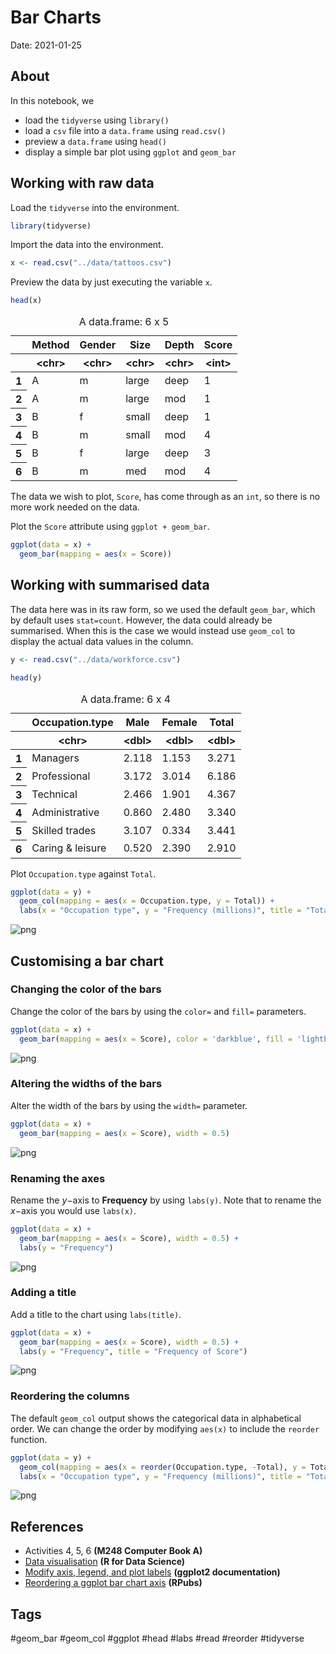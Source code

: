 # Bar Charts

Date: 2021-01-25

## About

In this notebook, we

- load the `tidyverse` using `library()`
- load a `csv` file into a `data.frame` using `read.csv()`
- preview a `data.frame` using `head()`
- display a simple bar plot using `ggplot` and `geom_bar`

## Working with raw data

Load the `tidyverse` into the environment.

```R
library(tidyverse)
```

Import the data into the environment.

```R
x <- read.csv("../data/tattoos.csv")
```

Preview the data by just executing the variable `x`.

```R
head(x)
```

<table class="dataframe">
<caption>A data.frame: 6 x 5</caption>
<thead>
	<tr><th></th><th scope=col>Method</th><th scope=col>Gender</th><th scope=col>Size</th><th scope=col>Depth</th><th scope=col>Score</th></tr>
	<tr><th></th><th scope=col>&lt;chr&gt;</th><th scope=col>&lt;chr&gt;</th><th scope=col>&lt;chr&gt;</th><th scope=col>&lt;chr&gt;</th><th scope=col>&lt;int&gt;</th></tr>
</thead>
<tbody>
	<tr><th scope=row>1</th><td>A</td><td>m</td><td>large</td><td>deep</td><td>1</td></tr>
	<tr><th scope=row>2</th><td>A</td><td>m</td><td>large</td><td>mod </td><td>1</td></tr>
	<tr><th scope=row>3</th><td>B</td><td>f</td><td>small</td><td>deep</td><td>1</td></tr>
	<tr><th scope=row>4</th><td>B</td><td>m</td><td>small</td><td>mod </td><td>4</td></tr>
	<tr><th scope=row>5</th><td>B</td><td>f</td><td>large</td><td>deep</td><td>3</td></tr>
	<tr><th scope=row>6</th><td>B</td><td>m</td><td>med  </td><td>mod </td><td>4</td></tr>
</tbody>
</table>

The data we wish to plot, `Score`, has come through as an `int`, so there is no more work needed on the data.

Plot the `Score` attribute using `ggplot + geom_bar`.

```R
ggplot(data = x) + 
  geom_bar(mapping = aes(x = Score))
```



## Working with summarised data

The data here was in its raw form, so we used the default `geom_bar`, which by default uses `stat=count`.
However, the data could already be summarised.
When this is the case we would instead use `geom_col` to display the actual data values in the column.

```R
y <- read.csv("../data/workforce.csv")
```

```R
head(y)
```

<table class="dataframe">
<caption>A data.frame: 6 x 4</caption>
<thead>
	<tr><th></th><th scope=col>Occupation.type</th><th scope=col>Male</th><th scope=col>Female</th><th scope=col>Total</th></tr>
	<tr><th></th><th scope=col>&lt;chr&gt;</th><th scope=col>&lt;dbl&gt;</th><th scope=col>&lt;dbl&gt;</th><th scope=col>&lt;dbl&gt;</th></tr>
</thead>
<tbody>
	<tr><th scope=row>1</th><td>Managers        </td><td>2.118</td><td>1.153</td><td>3.271</td></tr>
	<tr><th scope=row>2</th><td>Professional    </td><td>3.172</td><td>3.014</td><td>6.186</td></tr>
	<tr><th scope=row>3</th><td>Technical       </td><td>2.466</td><td>1.901</td><td>4.367</td></tr>
	<tr><th scope=row>4</th><td>Administrative  </td><td>0.860</td><td>2.480</td><td>3.340</td></tr>
	<tr><th scope=row>5</th><td>Skilled trades  </td><td>3.107</td><td>0.334</td><td>3.441</td></tr>
	<tr><th scope=row>6</th><td>Caring &amp; leisure</td><td>0.520</td><td>2.390</td><td>2.910</td></tr>
</tbody>
</table>

Plot `Occupation.type` against `Total`.

```R
ggplot(data = y) +
  geom_col(mapping = aes(x = Occupation.type, y = Total)) +
  labs(x = "Occupation type", y = "Frequency (millions)", title = "Total UK workforce")
```

![png](./assets/fig_a1-5.png)

## Customising a bar chart

### Changing the color of the bars

Change the color of the bars by using the `color=` and `fill=` parameters.

```R
ggplot(data = x) + 
  geom_bar(mapping = aes(x = Score), color = 'darkblue', fill = 'lightblue')
```

![png](./assets/fig_a1-7.png)

### Altering the widths of the bars

Alter the width of the bars by using the `width=` parameter.

```R
ggplot(data = x) + 
  geom_bar(mapping = aes(x = Score), width = 0.5)
```

![png](./assets/fig_a1-2.png)

### Renaming the axes

Rename the $y-$axis to **Frequency** by using `labs(y)`.
Note that to rename the $x-$axis you would use `labs(x)`.

```R
ggplot(data = x) + 
  geom_bar(mapping = aes(x = Score), width = 0.5) +
  labs(y = "Frequency")
```

![png](./assets/fig_a1-3.png)

### Adding a title

Add a title to the chart using `labs(title)`.

```R
ggplot(data = x) + 
  geom_bar(mapping = aes(x = Score), width = 0.5) +
  labs(y = "Frequency", title = "Frequency of Score")
```

![png](./assets/fig_a1-4.png)

### Reordering the columns

The default `geom_col` output shows the categorical data in alphabetical order.
We can change the order by modifying `aes(x)` to include the `reorder` function.

```R
ggplot(data = y) +
  geom_col(mapping = aes(x = reorder(Occupation.type, -Total), y = Total)) +
  labs(x = "Occupation type", y = "Frequency (millions)", title = "Total UK workforce")
```

![png](./assets/fig_a1-6.png)

## References

- Activities 4, 5, 6 **(M248 Computer Book A)**
- [Data visualisation](https://r4ds.had.co.nz/data-visualisation.html#statistical-transformations) **(R for Data Science)**
- [Modify axis, legend, and plot labels](https://ggplot2.tidyverse.org/reference/labs.html) **(ggplot2 documentation)**
- [Reordering a ggplot bar chart axis](https://www.rpubs.com/dvdunne/reorder_ggplot_barchart_axis) **(RPubs)**

## Tags

#geom_bar
#geom_col
#ggplot
#head #labs
#read
#reorder
#tidyverse
